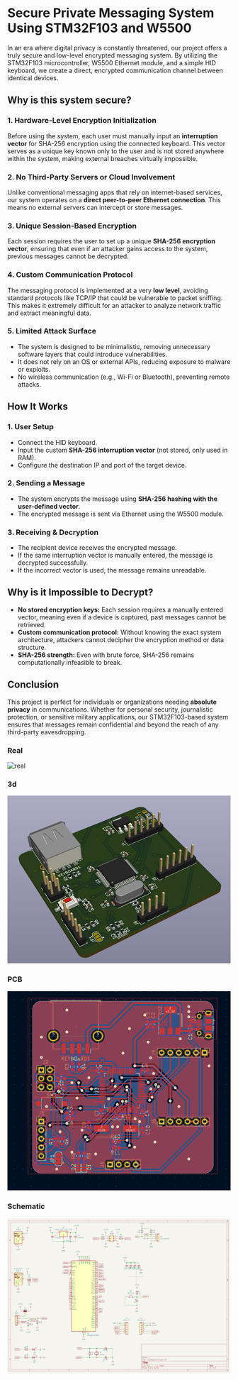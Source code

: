 # **Secure Private Messaging System Using STM32F103 and W5500**

In an era where digital privacy is constantly threatened, our project offers a truly secure and low-level encrypted messaging system. By utilizing the STM32F103 microcontroller, W5500 Ethernet module, and a simple HID keyboard, we create a direct, encrypted communication channel between identical devices.

## **Why is this system secure?**

### **1. Hardware-Level Encryption Initialization**  
Before using the system, each user must manually input an **interruption vector** for SHA-256 encryption using the connected keyboard. This vector serves as a unique key known only to the user and is not stored anywhere within the system, making external breaches virtually impossible.

### **2. No Third-Party Servers or Cloud Involvement**  
Unlike conventional messaging apps that rely on internet-based services, our system operates on a **direct peer-to-peer Ethernet connection**. This means no external servers can intercept or store messages.

### **3. Unique Session-Based Encryption**  
Each session requires the user to set up a unique **SHA-256 encryption vector**, ensuring that even if an attacker gains access to the system, previous messages cannot be decrypted.

### **4. Custom Communication Protocol**  
The messaging protocol is implemented at a very **low level**, avoiding standard protocols like TCP/IP that could be vulnerable to packet sniffing. This makes it extremely difficult for an attacker to analyze network traffic and extract meaningful data.

### **5. Limited Attack Surface**  
- The system is designed to be minimalistic, removing unnecessary software layers that could introduce vulnerabilities.  
- It does not rely on an OS or external APIs, reducing exposure to malware or exploits.  
- No wireless communication (e.g., Wi-Fi or Bluetooth), preventing remote attacks.

## **How It Works**

### **1. User Setup**
- Connect the HID keyboard.
- Input the custom **SHA-256 interruption vector** (not stored, only used in RAM).
- Configure the destination IP and port of the target device.

### **2. Sending a Message**
- The system encrypts the message using **SHA-256 hashing with the user-defined vector**.
- The encrypted message is sent via Ethernet using the W5500 module.

### **3. Receiving & Decryption**
- The recipient device receives the encrypted message.
- If the same interruption vector is manually entered, the message is decrypted successfully.
- If the incorrect vector is used, the message remains unreadable.

## **Why is it Impossible to Decrypt?**

- **No stored encryption keys:** Each session requires a manually entered vector, meaning even if a device is captured, past messages cannot be retrieved.  
- **Custom communication protocol:** Without knowing the exact system architecture, attackers cannot decipher the encryption method or data structure.  
- **SHA-256 strength:** Even with brute force, SHA-256 remains computationally infeasible to break.

## **Conclusion**

This project is perfect for individuals or organizations needing **absolute privacy** in communications. Whether for personal security, journalistic protection, or sensitive military applications, our STM32F103-based system ensures that messages remain confidential and beyond the reach of any third-party eavesdropping.

### Real
![real](./real.jpg)
### 3d
![3D](./3d.png)
### PCB
![pcb](./pcb.png)
### Schematic
![schematic](./schematic.png)
